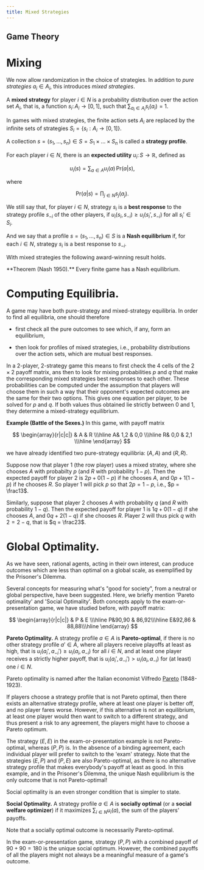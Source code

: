 ```yaml
---
title: Mixed Strategies
---
```


## Game Theory

# Mixing

We now allow randomization in the choice of strategies.
In addition to _pure strategies_ $a_i \in A_i$,  this introduces
_mixed strategies_.

A **mixed strategy** for player $i \in N$ is a
probability distribution over the action set $A_i$, that is, a function $s_i \colon A_i \to [0, 1]$, such 
that $\sum_{a_i \in A_i} s_i(a_i) = 1$.

In games with mixed strategies, the finite action sets $A_i$ are
replaced by the infinite sets of strategies $S_i = \{ s_i: A_i \to [0,
1] \}$.

A collection $s = (s_1, \dots, s_n) \in S = S_1 \times \dots \times S_n$
is called a **strategy profile**.

For each player $i \in N$,  there is an **expected utility** $u_i \colon S \to \mathbb{R}$, defined as

$$
u_i(s) = \sum_{a \in A} u_i(a)\, \mathrm{Pr}(a | s),
$$

where

$$
\mathrm{Pr}(a | s) = \prod_{j \in N} s_j(a_j).
$$

We still say that, for player $i \in N$, strategy $s_i$ is a **best response** to the strategy profile $s_{-i}$ of the other players, if
$u_i(s_i, s_{-i}) \geq u_i(s_i', s_{-i})$ for all $s_i' \in S_i$.

And we say that a profile $s = (s_1, \dots, s_n) \in S$ is a **Nash
equilibrium** if, for each $i \in N$, strategy $s_i$ is a best
response to $s_{-i}$.

With mixed strategies the following award-winning result holds.

<div class="note" markdown="1">
**Theorem (Nash 1950).**   Every finite game has a Nash equilibrium.
</div>

# Computing Equilibria.

A game may have both pure-strategy and mixed-strategy equilibria.
In order to find all equilibria, one should therefore

* first check all the pure outcomes to see which, if any, form an equilibrium,

* then look for profiles of mixed strategies, i.e., probability
distributions over the action sets, which are mutual best responses.

In a $2$-player, $2$-strategy game this means to first check the $4$
cells of the $2 \times 2$ payoff matrix, ans then to look for mixing
probabilities $p$ and $q$ that make the corresponding mixed strategies
best responses to each other.  These probabilities can be computed under
the assumption that players will choose them in such a way
that their opponent's expected outcomes are the same for their two options.
This gives one equation per player, to be solved for $p$ and $q$.
If both values thus obtained lie strictly between $0$ and $1$, 
they determine a mixed-strategy equilibrium.

**Example (Battle of the Sexes.)**  In this game, with payoff matrix

$$
\begin{array}{r|c|c|}
& A & R \\\hline
A& 1,2 & 0,0 \\\hline
R& 0,0 & 2,1 \\\hline
\end{array}
$$

we have already identified two pure-strategy equilibria: $(A, A)$ and $(R, R)$.

Suppose now that player 1 (the row player) uses a mixed stratey, where she chooses $A$ with probabilty $p$ (and $R$ with probability $1-p$).
Then the expected payoff for player 2 is 
$2p + 0(1-p)$ if he chooses $A$, and $0p + 1(1-p)$ if he chooses $R$.
So player 1 will pick $p$ so that $2p = 1 - p$, i.e., $p = \frac13$.

Similarly, suppose that player 2 chooses $A$ with probability $q$ (and $R$ with probability $1-q$).  Then the expected payoff for player 1 is
$1q + 0(1-q)$ if she chooses $A$, and $0q + 2(1-q)$ if she chooses
$R$.  Player 2 will thus pick $q$ with $2 = 2 - q$, that is $q = \frac23$.

# Global Optimality.

As we have seen, rational agents, acting in their own interest,
can produce outcomes which are less than optimal on a global scale,
as exemplified by the Prisoner's Dilemma.

Several concepts for measuring what's "good for society", from a
neutral or global perspective, have been suggested.  Here, we briefly
mention 'Pareto optimality' and 'Social Optimality'.  Both concepts
apply to the exam-or-presentation game, we have studied before, with
payoff matrix:

$$
\begin{array}{r|c|c|}
& P & E \\\hline
P&90,90 & 86,92\\\hline
E&92,86 & 88,88\\\hline
\end{array}
$$


**Pareto Optimality.** A strategy profile $a \in A$ is
**Pareto-optimal**, if there is no other strategy profile $a' \in A$,
where all players receive playoffs at least as high, that is $u_i(a_i', a_{-i}') \geq u_i(a_i, a_{-i})$ for all $i \in N$, and at least one player receives a
strictly higher payoff,
that is $u_i(a_i', a_{-i}') > u_i(a_i, a_{-i})$ for (at least) one $i \in N$.


Pareto optimality is named after the Italian economist Vilfredo
[Pareto] (1848-1923). 

If players choose a strategy profile that is not Pareto
optimal, then there exists an alternative strategy profile, where at
least one player is better off, and no player fares worse.
However, if this alternative is not an equilibrium, at least one
player would then want to switch to a different strategy, and thus
present a risk to any agreement, the players might have to choose
a Pareto optimum.

The strategy $(E, E)$ in the exam-or-presentation example is not
Pareto-optimal, whereas $(P, P)$ is.
In the absence of a binding agreement, each individual player will
prefer to switch to the 'exam' strategy.  Note that the strategies
$(E, P)$ and $(P, E)$ are also Pareto-optimal,
as there is no alternative strategy profile that makes everybody's
payoff at least as good.  In this example, and in the Prisoner's Dilemma,
the unique Nash equilibrium is the only outcome that is not Pareto-optimal!

Social optimality is an even stronger condition that is simpler to state.

**Social Optimality.** A strategy profile $a \in A$
is **socially optimal** (or a **social welfare optimizer**)
if it maximizes $\sum_{i \in N} u_i(a)$, the sum of the players' payoffs.

Note that a socially optimal outcome is necessarily Pareto-optimal.

In the exam-or-presentation game, strategy $(P, P)$ with
a combined payoff of $90 + 90 = 180$ is the unique social optimum.
However, the combined payoffs of all the players might not always
be a meaningful measure of a game's outcome.

[pareto]: https://en.wikipedia.org/wiki/Vilfredo_Pareto
